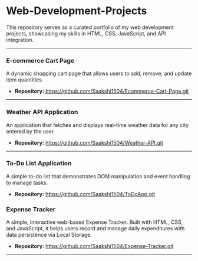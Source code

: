 # Web-Development-Projects

This repository serves as a curated portfolio of my web development projects, showcasing my skills in HTML, CSS, JavaScript, and API integration.

---

### E-commerce Cart Page
A dynamic shopping cart page that allows users to add, remove, and update item quantities.
- **Repository:** https://github.com/Saakshi1504/Ecommerce-Cart-Page.git

---

### Weather API Application
An application that fetches and displays real-time weather data for any city entered by the user.
- **Repository:** https://github.com/Saakshi1504/Weather-API.git

---

### To-Do List Application
A simple to-do list that demonstrates DOM manipulation and event handling to manage tasks.
- **Repository:** https://github.com/Saakshi1504/ToDoApp.git

### Expense Tracker
A simple, interactive web-based Expense Tracker. Built with HTML, CSS, and JavaScript, it helps users record and manage daily expenditures with data persistence via Local Storage.
- **Repository:** https://github.com/Saakshi1504/Expense-Tracker.git
---
